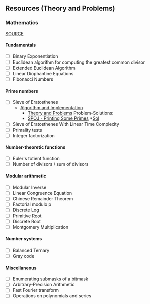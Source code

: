 ## Resources (Theory and Problems)
### Mathematics
[SOURCE](https://cp-algorithms.com/)
#### Fundamentals
  * [ ] Binary Exponentiation
  * [ ] Euclidean algorithm for computing the greatest common divisor
  * [ ] Extended Euclidean Algorithm
  * [ ] Linear Diophantine Equations
  * [ ] Fibonacci Numbers
#### Prime numbers
  * [ ] Sieve of Eratosthenes
    * [Algorithm and Implementation](https://github.com/anuanu0-0/data-structures-and-algorithms/blob/master/Mathematics/primeSieve.cpp)
        * [Theory and Problems](https://cp-algorithms.com/algebra/sieve-of-eratosthenes.html)
        Problem-Solutions:
         * [SPOJ - Printing Some Primes](https://www.spoj.com/problems/TDPRIMES/)
            *[Sol](https://github.com/anuanu0-0/classical-spoj/blob/master/TDPRIMES.cpp)
  * [ ] Sieve of Eratosthenes With Linear Time Complexity
  * [ ] Primality tests
  * [ ] Integer factorization
#### Number-theoretic functions
  * [ ] Euler's totient function
  * [ ] Number of divisors / sum of divisors
#### Modular arithmetic
  * [ ] Modular Inverse
  * [ ] Linear Congruence Equation
  * [ ] Chinese Remainder Theorem
  * [ ] Factorial modulo p
  * [ ] Discrete Log
  * [ ] Primitive Root
  * [ ] Discrete Root
  * [ ] Montgomery Multiplication
#### Number systems
  * [ ] Balanced Ternary
  * [ ] Gray code
#### Miscellaneous
  * [ ] Enumerating submasks of a bitmask
  * [ ] Arbitrary-Precision Arithmetic
  * [ ] Fast Fourier transform
  * [ ] Operations on polynomials and series
